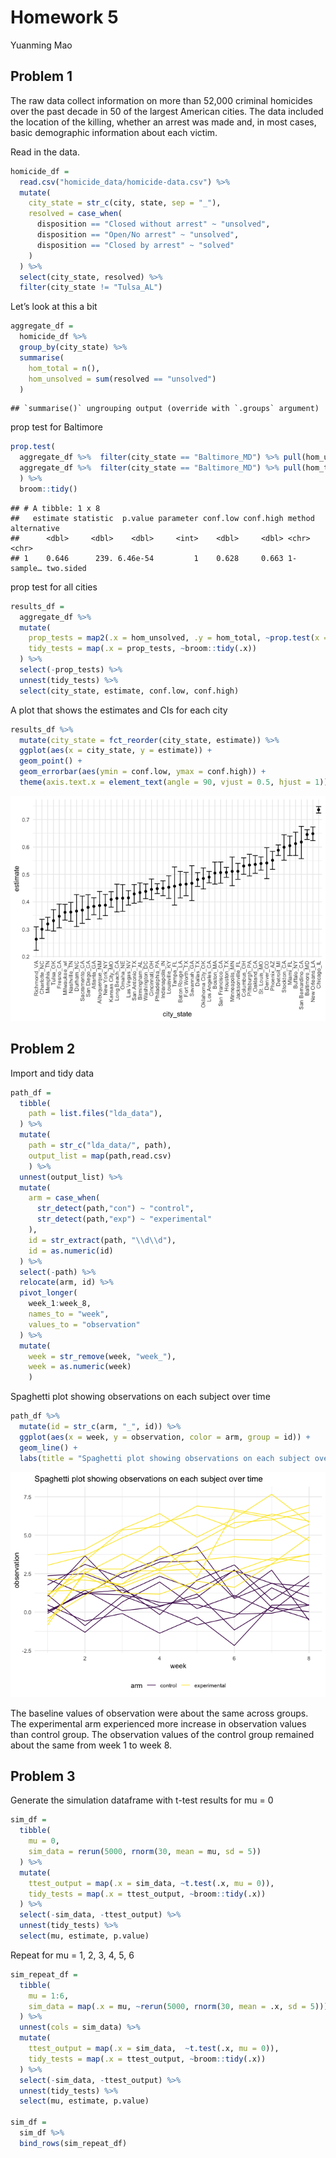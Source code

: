 Homework 5
================
Yuanming Mao

## Problem 1

The raw data collect information on more than 52,000 criminal homicides
over the past decade in 50 of the largest American cities. The data
included the location of the killing, whether an arrest was made and, in
most cases, basic demographic information about each victim.

Read in the data.

``` r
homicide_df = 
  read.csv("homicide_data/homicide-data.csv") %>% 
  mutate(
    city_state = str_c(city, state, sep = "_"),
    resolved = case_when(
      disposition == "Closed without arrest" ~ "unsolved",
      disposition == "Open/No arrest" ~ "unsolved",
      disposition == "Closed by arrest" ~ "solved"
    )
  ) %>% 
  select(city_state, resolved) %>% 
  filter(city_state != "Tulsa_AL")
```

Let’s look at this a bit

``` r
aggregate_df = 
  homicide_df %>% 
  group_by(city_state) %>% 
  summarise(
    hom_total = n(),
    hom_unsolved = sum(resolved == "unsolved")
  )
```

    ## `summarise()` ungrouping output (override with `.groups` argument)

prop test for Baltimore

``` r
prop.test(
  aggregate_df %>%  filter(city_state == "Baltimore_MD") %>% pull(hom_unsolved),
  aggregate_df %>%  filter(city_state == "Baltimore_MD") %>% pull(hom_total)
  ) %>% 
  broom::tidy()
```

    ## # A tibble: 1 x 8
    ##   estimate statistic  p.value parameter conf.low conf.high method    alternative
    ##      <dbl>     <dbl>    <dbl>     <int>    <dbl>     <dbl> <chr>     <chr>      
    ## 1    0.646      239. 6.46e-54         1    0.628     0.663 1-sample… two.sided

prop test for all cities

``` r
results_df = 
  aggregate_df %>% 
  mutate(
    prop_tests = map2(.x = hom_unsolved, .y = hom_total, ~prop.test(x = .x, n = .y)),
    tidy_tests = map(.x = prop_tests, ~broom::tidy(.x))
  ) %>% 
  select(-prop_tests) %>% 
  unnest(tidy_tests) %>% 
  select(city_state, estimate, conf.low, conf.high)
```

A plot that shows the estimates and CIs for each city

``` r
results_df %>% 
  mutate(city_state = fct_reorder(city_state, estimate)) %>% 
  ggplot(aes(x = city_state, y = estimate)) +
  geom_point() +
  geom_errorbar(aes(ymin = conf.low, ymax = conf.high)) +
  theme(axis.text.x = element_text(angle = 90, vjust = 0.5, hjust = 1))
```

![](p8105_hw5_ym2770_files/figure-gfm/unnamed-chunk-6-1.png)<!-- -->

## Problem 2

Import and tidy data

``` r
path_df = 
  tibble(
    path = list.files("lda_data"),
  ) %>% 
  mutate(
    path = str_c("lda_data/", path),
    output_list = map(path,read.csv)
    ) %>% 
  unnest(output_list) %>% 
  mutate(
    arm = case_when(
      str_detect(path,"con") ~ "control",
      str_detect(path,"exp") ~ "experimental"
    ),
    id = str_extract(path, "\\d\\d"),
    id = as.numeric(id)
  ) %>% 
  select(-path) %>% 
  relocate(arm, id) %>% 
  pivot_longer(
    week_1:week_8,
    names_to = "week",
    values_to = "observation"
  ) %>% 
  mutate(
    week = str_remove(week, "week_"),
    week = as.numeric(week)
    )
```

Spaghetti plot showing observations on each subject over time

``` r
path_df %>%
  mutate(id = str_c(arm, "_", id)) %>% 
  ggplot(aes(x = week, y = observation, color = arm, group = id)) + 
  geom_line() +
  labs(title = "Spaghetti plot showing observations on each subject over time")
```

![](p8105_hw5_ym2770_files/figure-gfm/unnamed-chunk-8-1.png)<!-- -->

The baseline values of observation were about the same across groups.
The experimental arm experienced more increase in observation values
than control group. The observation values of the control group remained
about the same from week 1 to week 8.

## Problem 3

Generate the simulation dataframe with t-test results for mu = 0

``` r
sim_df = 
  tibble(
    mu = 0,
    sim_data = rerun(5000, rnorm(30, mean = mu, sd = 5))
  ) %>% 
  mutate(
    ttest_output = map(.x = sim_data, ~t.test(.x, mu = 0)),
    tidy_tests = map(.x = ttest_output, ~broom::tidy(.x))
  ) %>% 
  select(-sim_data, -ttest_output) %>% 
  unnest(tidy_tests) %>% 
  select(mu, estimate, p.value)
```

Repeat for mu = 1, 2, 3, 4, 5, 6

``` r
sim_repeat_df =
  tibble(
    mu = 1:6,
    sim_data = map(.x = mu, ~rerun(5000, rnorm(30, mean = .x, sd = 5)))
  ) %>% 
  unnest(cols = sim_data) %>% 
  mutate(
    ttest_output = map(.x = sim_data,  ~t.test(.x, mu = 0)),
    tidy_tests = map(.x = ttest_output, ~broom::tidy(.x))
  ) %>% 
  select(-sim_data, -ttest_output) %>% 
  unnest(tidy_tests) %>% 
  select(mu, estimate, p.value)

sim_df = 
  sim_df %>% 
  bind_rows(sim_repeat_df)
```
